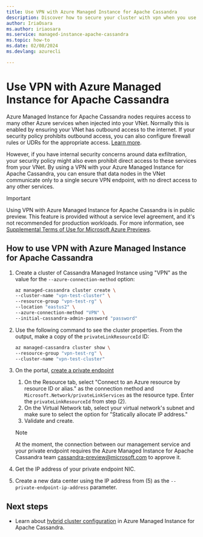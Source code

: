```yaml
---
title: Use VPN with Azure Managed Instance for Apache Cassandra
description: Discover how to secure your cluster with vpn when you use Azure Managed Instance for Apache Cassandra.
author: IriaOsara
ms.author: iriaosara
ms.service: managed-instance-apache-cassandra
ms.topic: how-to
ms.date: 02/08/2024
ms.devlang: azurecli

---
```

# Use VPN with Azure Managed Instance for Apache Cassandra

Azure Managed Instance for Apache Cassandra nodes requires access to many other Azure services when injected into your VNet. Normally this is enabled by ensuring your VNet has outbound access to the internet. If your security policy prohibits outbound access, you can also configure firewall rules or UDRs for the appropriate access. [Learn more](network-rules.md).

However, if you have internal security concerns around data exfiltration, your security policy might also even prohibit direct access to these services from your VNet. By using a VPN with your Azure Managed Instance for Apache Cassandra, you can ensure that data nodes in the VNet communicate only to a single secure VPN endpoint, with no direct access to any other services.

> [!IMPORTANT]
> Using VPN with Azure Managed Instance for Apache Cassandra is in public preview.
> This feature is provided without a service level agreement, and it's not recommended for production workloads.
> For more information, see [Supplemental Terms of Use for Microsoft Azure Previews](https://azure.microsoft.com/support/legal/preview-supplemental-terms/).

## How to use VPN with Azure Managed Instance for Apache Cassandra

1. Create a cluster of Cassandra Managed Instance using "VPN" as the value for the `--azure-connection-method` option:

    ```bash
    az managed-cassandra cluster create \
    --cluster-name "vpn-test-cluster" \
    --resource-group "vpn-test-rg" \
    --location "eastus2" \
    --azure-connection-method "VPN" \
    --initial-cassandra-admin-password "password"
    ```

1. Use the following command to see the cluster properties. From the output, make a copy of the `privateLinkResourceId` ID:

    ```bash
    az managed-cassandra cluster show \
    --resource-group "vpn-test-rg" \
    --cluster-name "vpn-test-cluster"
    ```

1. On the portal, [create a private endpoint](../cosmos-db/how-to-configure-private-endpoints.md)
    1. On the Resource tab, select "Connect to an Azure resource by resource ID or alias." as the connection method and `Microsoft.Network/privateLinkServices` as the resource type. Enter the `privateLinkResourceId` from step (2).
    1. On the Virtual Network tab, select your virtual network's subnet and make sure to select the option for "Statically allocate IP address."
    1. Validate and create.

   > [!NOTE]
   > At the moment, the connection between our management service and your private endpoint requires the Azure Managed Instance for Apache Cassandra team cassandra-preview@microsoft.com to approve it.
    
1. Get the IP address of your private endpoint NIC.

1. Create a new data center using the IP address from (5) as the `--private-endpoint-ip-address` parameter.


## Next steps
- Learn about [hybrid cluster configuration](configure-hybrid-cluster.md) in Azure Managed Instance for Apache Cassandra.
